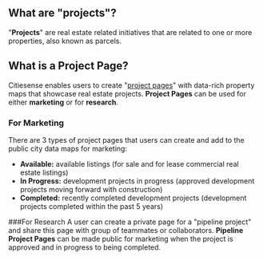 ## What are "projects"?
"__Projects__" are real estate related initiatives that are related to one or more properties, also known as parcels. 

## What is a Project Page?
Citiesense enables users to create "[project pages](http://www.citiesense.com/projects/3772)" with data-rich property maps that showcase real estate projects. __Project Pages__ can be used for either __marketing__ or for __research__. 

### For Marketing
There are 3 types of project pages that users can create and add to the public city data maps for marketing:
* __Available:__ available listings (for sale and for lease commercial real estate listings)
* __In Progress:__ development projects in progress (approved development projects moving forward with construction)
* __Completed:__ recently completed development projects (development projects completed within the past 5 years) 

###For Research
A user can create a private page for a "pipeline project" and share this page with group of teammates or collaborators. __Pipeline Project Pages__ can be made public for marketing when the project is approved and in progress to being completed.  
